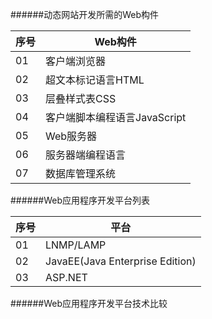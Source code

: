 ######动态网站开发所需的Web构件

|序号|Web构件|
|----|-------|
| 01 |客户端浏览器|
| 02 |超文本标记语言HTML|
| 03 |层叠样式表CSS|
| 04 |客户端脚本编程语言JavaScript|
| 05 |Web服务器|
| 06 |服务器端编程语言|
| 07 |数据库管理系统|

######Web应用程序开发平台列表

|序号|平台|
|----|----|
| 01 |LNMP/LAMP|
| 02 |JavaEE(Java Enterprise Edition)|
| 03 |ASP.NET|

######Web应用程序开发平台技术比较
